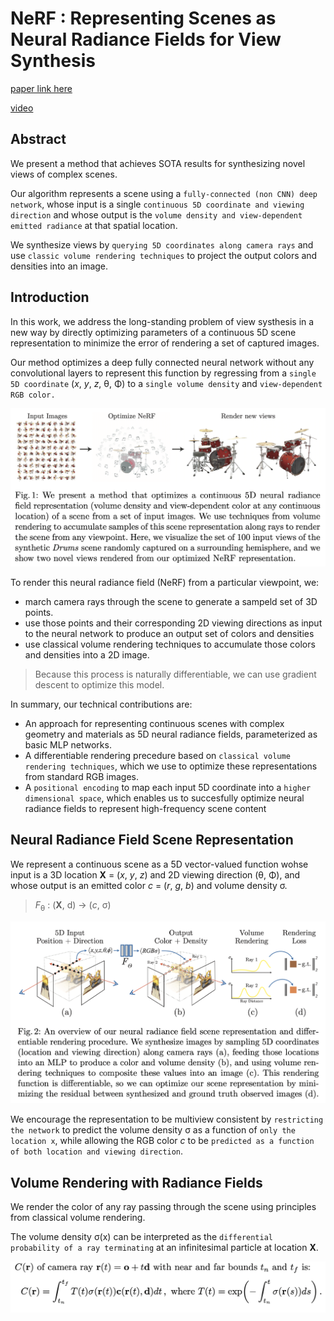 
# NeRF : Representing Scenes as Neural Radiance Fields for View Synthesis

[paper link here](https://arxiv.org/pdf/2003.08934.pdf)

[video](https://www.youtube.com/watch?v=zkeh7Tt9tYQ)

## Abstract

We present a method that achieves SOTA results for synthesizing novel views of complex scenes.

Our algorithm represents a scene using a `fully-connected (non CNN) deep network`, whose input is a single
`continuous 5D coordinate and viewing direction` and whose output is the `volume density and view-dependent emitted
radiance` at that spatial location.

We synthesize views by `querying 5D coordinates along camera rays` and use `classic
volume rendering techniques` to project the output colors and densities into an image.

## Introduction

In this work, we address the long-standing problem of view systhesis in a new way by directly optimizing
parameters of a continuous 5D scene representation to minimize the error of rendering a set of captured images.

Our method optimizes a deep fully connected neural network without any convolutional layers to represent this function
by regressing from a `single 5D coordinate` (*x*, *y*, *z*, θ, Φ) to a `single volume density` and `view-dependent RGB color.`

<img src="https://github.com/0nandon/2022_CVLAB_WINTER_STUDY/blob/main/photo/nerf_1.png" width=600>

To render this neural radiance field (NeRF) from a particular viewpoint, we:
* march camera rays through the scene to generate a sampeld set of 3D points.
* use those points and their corresponding 2D viewing directions as input to the neural network to produce an
output set of colors and densities
* use classical volume rendering techniques to accumulate those colors and densities into a 2D image.

> Because this process is naturally differentiable, we can use gradient descent to optimize this model.

In summary, our technical contributions are:
* An approach for representing continuous scenes with complex geometry and materials as 5D neural radiance fields,
parameterized as basic MLP networks.
* A differentiable rendering precedure based on `classical volume rendering techniques`, which we use to optimize these
representations from standard RGB images.
* A `positional encoding` to map each input 5D coordinate into a `higher dimensional space`, which enables us to succesfully
optimize neural radiance fields to represent high-frequency scene content

## Neural Radiance Field Scene Representation
We represent a continuous scene as a 5D vector-valued function wohse input is a 3D location **X** = (*x*, *y*, *z*)
and 2D viewing direction (θ, Φ), and whose output is an emitted color *c* = (*r*, *g*, *b*) and volume density σ.

> *F*<sub>θ</sub> : (**X**, d) -> (*c*, σ)

<img src="https://github.com/0nandon/2022_CVLAB_WINTER_STUDY/blob/main/photo/nerf_2.png" width=600>

We encourage the representation to be multiview consistent by `restricting the network` to predict the volume density σ
as a function of `only the location x`, while allowing the RGB color *c* to be `predicted as a function of both location
and viewing direction`.

## Volume Rendering with Radiance Fields

We render the color of any ray passing through the scene using principles from classical volume rendering.

The volume density σ(x) can be interpreted as the `differential probability of a ray terminating` at an
infinitesimal particle at location **X**.

<img src="https://github.com/0nandon/2022_CVLAB_WINTER_STUDY/blob/main/photo/nerf_3.png" width=600>
